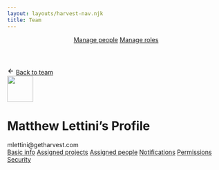 ```yaml
---
layout: layouts/harvest-nav.njk
title: Team
---
```


<header id="top-nav">
  <nav>
    <a href="/harvest-nav/team" class="is-active">Manage people</a>
    <a href="#">Manage roles</a>
  </nav>
</header>

<main class="medium">
  <div class="flex back-to mb-16">
    <svg xmlns="http://www.w3.org/2000/svg" width="16" height="16" viewBox="0 0 24 24" fill="none" stroke="currentColor" stroke-width="2" stroke-linecap="round" stroke-linejoin="round" class="feather feather-arrow-left"><line x1="19" y1="12" x2="5" y2="12"></line><polyline points="12 19 5 12 12 5"></polyline></svg>
    <a href="/harvest-nav/team-analysis" class="is-active">Back to team</a>
  </div>

  <div class="flex">
    <img src="https://matthewlettini.me/images/matthew-lettini-header.jpg" class="avatar" width="60" height="60">
    <div class="ml-8">
      <h1>Matthew Lettini’s Profile</h1>
      mlettini@getharvest.com
    </div>
  </div>

  <div class="tabs mt-16 mb-16">
    <nav>
      <a href="#" class="is-active">Basic info</a>
      <a href="#">Assigned projects</a>
      <a href="#">Assigned people</a>
      <a href="#">Notifications</a>
      <a href="#">Permissions</a>
      <a href="#">Security</a>
    </nav>
  </div>

</main>

